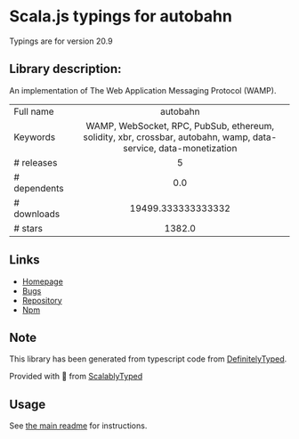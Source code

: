 
# Scala.js typings for autobahn

Typings are for version 20.9

## Library description:
An implementation of The Web Application Messaging Protocol (WAMP).

|                    |                 |
| ------------------ | :-------------: |
| Full name          | autobahn |
| Keywords           | WAMP, WebSocket, RPC, PubSub, ethereum, solidity, xbr, crossbar, autobahn, wamp, data-service, data-monetization |
| # releases         | 5 |
| # dependents       | 0.0 |
| # downloads        | 19499.333333333332 |
| # stars            | 1382.0 |

## Links
- [Homepage](https://github.com/crossbario/autobahn-js#readme)
- [Bugs](https://github.com/crossbario/autobahn-js/issues)
- [Repository](https://github.com/crossbario/autobahn-js)
- [Npm](https://www.npmjs.com/package/autobahn)
    


## Note
This library has been generated from typescript code from [DefinitelyTyped](https://definitelytyped.org).

Provided with :purple_heart: from [ScalablyTyped](https://github.com/oyvindberg/ScalablyTyped)

## Usage
See [the main readme](../../readme.md) for instructions.


